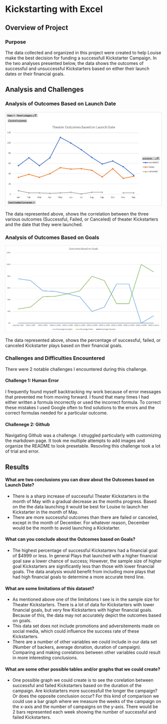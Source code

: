 # Kickstarting with Excel

## Overview of Project

### Purpose
The data collected and organized in this project were created to help Louise make the best decision for funding a successfull Kickstarter Campaign. In the two analyses presented below, the data shows the outcomes of successful and unsuccessful Kickstarters based on either their launch dates or their financial goals. 
## Analysis and Challenges

### Analysis of Outcomes Based on Launch Date
![Outcomes Based on Launch Date](Resources/Theater_Outcomes_vs_Launch.png)

The data represented above, shows the correlation between the three various outcomes (Successful, Failed, or Canceled) of theater Kickstarters and the date that they were launched.

### Analysis of Outcomes Based on Goals
![Outcomes Based on Goals](Resources/Outcomes_vs_goals.png)

The data represented above, shows the percentage of successful, failed, or canceled Kickstarter plays based on their financial goals. 
### Challenges and Difficulties Encountered
There were 2 notable challenges I encountered during this challenge.
#### Challenge 1: Human Error
I frequently found myself backtracking my work because of error messages that prevented me from moving forward. I found that many times I had either written a formula incorrectly or used the incorrect formula. To correct these mistakes I used Google often to find solutions to the errors and the correct formulas needed for a particular outcome.

#### Challenege 2: Github
Navigating Github was a challenge. I struggled particularly with customizing the markdown page. It took me multiple attempts to add images and organize the README to look presetable. Resovling this challenge took a lot of trial and error. 
## Results

#### What are two conclusions you can draw about the Outcomes based on Launch Date?
- There is a sharp increase of successful Theater Kickstarters in the month of May with a gradual decrease as the months progress. Based on the the data launching it would be best for Louise to launch her Kickstarter in the month of May.
- There are more successful outcomes than there are failed or canceled, except in the month of December. For whatever reason, December would be the month to avoid launching a Kickstarter.

#### What can you conclude about the Outcomes based on Goals?
- The highest percentage of successful Kickstarters had a financial goal of $4999 or less. In general Plays that launched with a higher financial goal saw a lower chance of success; However, the sample size of higher goal Kickstarters are significantly less than those with lower financial goals. The data analysis would benefit from including more plays that had high financial goals to determine a more accurate trend line. 

#### What are some limitations of this dataset?
- As mentioned above one of the limitations I see is in the sample size for Theater Kickstarters. There is a lot of data for Kickstarters with lower financial goals, but very few Kickstarters with higher financial goals. Because of this, the data may not accurately depict the outcomes based on goals. 
- This data set does not include promotions and adversitements made on social media, which could influence the success rate of these Kickstarters.
- There are a number of other variables we could include in our data set (Number of backers, average donation, duration of campaign). Comparing and making corelations between other variables could result in more interesting conclusions.  

#### What are some other possible tables and/or graphs that we could create?
- One possible graph we could create is to see the corelation between successful and failed Kickstarters based on the duration of the campaign. Are kickstarters more successfull the longer the campaign? Or does the opposite conclusion occur? For this kind of comparison we could use a bar graph where we measure the weeks of the campaign on the x-axis and the number of campaigns on the y-axis. There would be 2 bars represented each week showing the number of successful and failed Kickstarters. 
